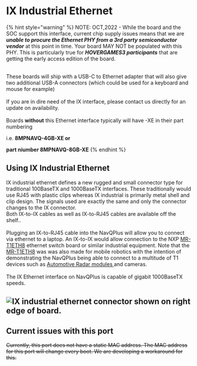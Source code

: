 # IX Industrial Ethernet

{% hint style="warning" %}
NOTE: OCT,2022 - While the board and the SOC support this interface, current chip supply issues means that we are _**unable to procure the Ethernet PHY from a 3rd party semiconductor vendor**_ at this point in time. Your board MAY NOT be populated with this PHY. This is particularly true for _**HOVERGAMES3 participants**_ that are getting the early access edition of the board.&#x20;

\
These boards will ship with a USB-C to Ethernet adapter that will also give two additional USB-A connectors (which could be used for a keyboard and mouse for example)\
\
If you are in dire need of the IX interface, please contact us directly for an update on availability.\
\
Boards **without** this Ethernet interface typically will have -XE in their part numbering

i.e. **8MPNAVQ-4GB-XE or**&#x20;

**part niumber 8MPNAVQ-8GB-XE**
{% endhint %}

## Using IX Industrial Ethernet

IX industrial ethernet defines a new rugged and small connector type for traditional 100BaseTX  and 1000BaseTX interfaces. These traditionally would use RJ45 with plastic clips whereas IX industrial is primarily metal shell and clip design. The signals used are exactly the same and only the connector changes to the IX connector. \
Both  IX-to-IX cables as well as IX-to-RJ45 cables are available off the shelf..\
\
Plugging an IX-to-RJ45 cable into the NavQPlus will allow you to connect via ethernet to a laptop. An IX-to-IX would allow connection to the NXP [MR-T1ETH8](https://www.nxp.com/products/security-and-authentication/authentication/sja1110-100base-t1-multi-gig-ethernet-switch-example-board:MR-T1ETH8) ethernet switch board or similar industrial equipment. Note that the [MR-T1ETH8](https://www.nxp.com/products/security-and-authentication/authentication/sja1110-100base-t1-multi-gig-ethernet-switch-example-board:MR-T1ETH8) was was also made for mobile robotics with the intention of demonstrating the NavQPlus being able to connect to a multitude of T1 devices such as [Automotive Radar modules ](https://www.smartmicro.com/automotive-radar/drvegrd-169)and cameras.\
\
The IX Ethernet interface on NavQPlus is capable of gigabit 1000BaseTX speeds.

## ![IX industrial ethernet connector shown on right edge of board.](<../../.gitbook/assets/NavQPlus 20210930\_162135.jpg>)

## Current issues with this port

~~Currently, this port does not have a static MAC address. The MAC address for this port will change every boot. We are developing a workaround for this.~~&#x20;
